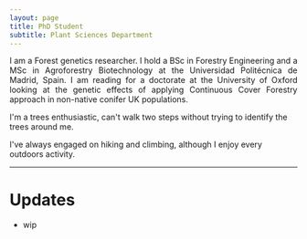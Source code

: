 ```yaml
---
layout: page
title: PhD Student
subtitle: Plant Sciences Department
---
```


<p style='text-align: justify;'> 
I am a Forest genetics researcher. I hold a BSc in Forestry Engineering and a MSc in Agroforestry Biotechnology at the Universidad Politécnica de Madrid, Spain. I am reading for a doctorate at the University of Oxford looking at the genetic effects of applying Continuous Cover Forestry approach in non-native conifer UK populations. 
  
 I'm a trees enthusiastic, can't walk two steps without trying to identify the trees around me.  
  
 I've always engaged on hiking and climbing, although I enjoy every outdoors activity. 
  
</p>

---

# **Updates**

- wip


